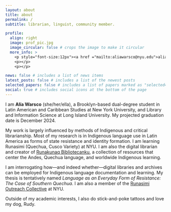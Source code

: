 ```yaml
---
layout: about
title: about
permalink: /
subtitle: librarian, linguist, community member.

profile:
  align: right
  image: prof_pic.jpg
  image_circular: false # crops the image to make it circular
  more_info: >
    <p style="font-size:12px"><a href ="mailto:aliawarsco@nyu.edu">aliawarsco [AT] nyu [DOT] edu</a></p>
    <p></p>
    <p></p>

news: false # includes a list of news items
latest_posts: false # includes a list of the newest posts
selected_papers: false # includes a list of papers marked as "selected={true}"
social: true # includes social icons at the bottom of the page
---
```


I am **Alía Warsco** (she/her/ella), a Brooklyn-based dual-degree student in Latin American and Caribbean Studies at New York University, and Library and Information Science at Long Island University. My projected graduation date is December 2024.

My work is largely influenced by methods of Indigenous and critical librarianship. Most of my research is in Indigenous language use in Latin America as forms of state resistance and identity formation. I am learning Runasimi (Quechua, Cusco Variety) at NYU. I am also the digital librarian and creator of [Runakunaq Bibliotecanku](https://runaqlib.hosting.nyu.edu), a collection of resources that center the Andes, Quechua language, and worldwide Indigenous learning.


I am interrogating how—and indeed whether—digital libraries and archives can be employed for Indigenous language documentation and learning. My thesis is tentatively named _Language as an Everyday Form of Resistance: The Case of Southern Quechua_. I am also a member of the [Runasimi Outreach Collective](https://www.instagram.com/roc_nyu/) at NYU.

Outside of my academic interests, I also do stick-and-poke tattoos and love my dog, Rudy.